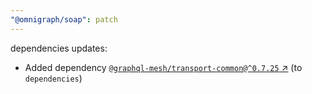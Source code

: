 ```yaml
---
"@omnigraph/soap": patch
---
```

dependencies updates:
  - Added dependency [`@graphql-mesh/transport-common@^0.7.25` ↗︎](https://www.npmjs.com/package/@graphql-mesh/transport-common/v/0.7.25) (to `dependencies`)
